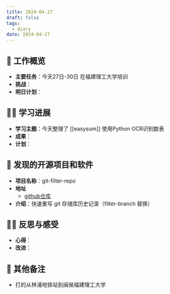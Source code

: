 ```yaml
---
title: 2024-04-27
draft: false
tags:
  - diary
date: 2024-04-27
---
```


## 🏢 工作概览

- **主要任务**：今天27日-30日 在福建理工大学培训
- **挑战**：
- **明日计划**：

## 👨‍💻 学习进展

- **学习主题**：今天整理了 [[easysum]] 使用Python OCR识别数表
- **成果**：
- **计划**：

## 🧐 发现的开源项目和软件

- **项目名称**：git-filter-repo
- **地址**
  - [github仓库](https://github.com/newren/git-filter-repo)
- **介绍**：快速重写 git 存储库历史记录（filter-branch 替换）

## 🧘‍♂️ 反思与感受

- **心得**：
- **改进**：

## 📝 其他备注

- 打的从林浦地铁站到闽侯福建理工大学
